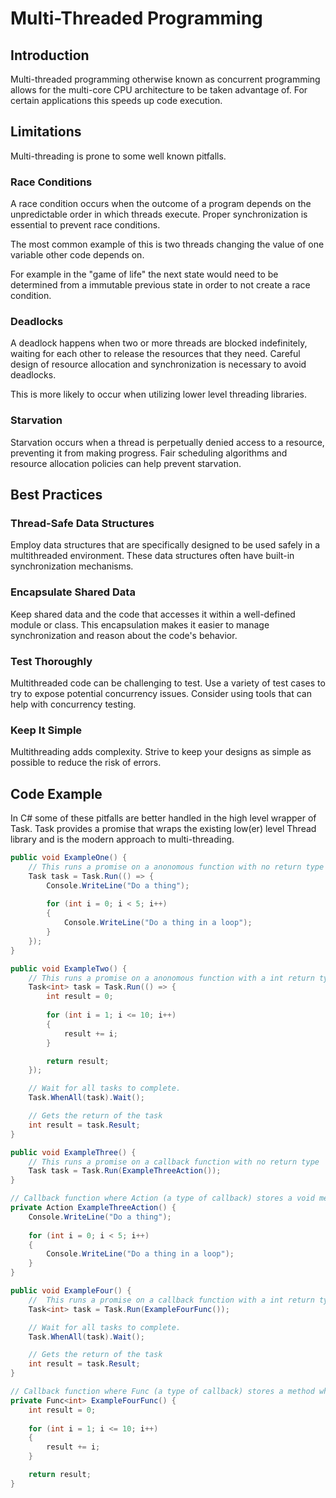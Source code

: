 # Multi-Threaded Programming

## Introduction

Multi-threaded programming otherwise known as concurrent programming allows for the multi-core CPU architecture to be taken advantage of. For certain applications this speeds up code execution.

## Limitations

Multi-threading is prone to some well known pitfalls.

### Race Conditions

A race condition occurs when the outcome of a program depends on the unpredictable order in which threads execute. Proper synchronization is essential to prevent race conditions.

The most common example of this is two threads changing the value of one variable other code depends on.

For example in the "game of life" the next state would need to be determined from a immutable previous state in order to not create a race condition.

### Deadlocks

A deadlock happens when two or more threads are blocked indefinitely, waiting for each other to release the resources that they need. Careful design of resource allocation and synchronization is necessary to avoid deadlocks.

This is more likely to occur when utilizing lower level threading libraries.

### Starvation

Starvation occurs when a thread is perpetually denied access to a resource, preventing it from making progress. Fair scheduling algorithms and resource allocation policies can help prevent starvation.

## Best Practices

### Thread-Safe Data Structures

Employ data structures that are specifically designed to be used safely in a multithreaded environment. These data structures often have built-in synchronization mechanisms.

### Encapsulate Shared Data

Keep shared data and the code that accesses it within a well-defined module or class. This encapsulation makes it easier to manage synchronization and reason about the code's behavior.

### Test Thoroughly

Multithreaded code can be challenging to test. Use a variety of test cases to try to expose potential concurrency issues. Consider using tools that can help with concurrency testing.

### Keep It Simple

Multithreading adds complexity. Strive to keep your designs as simple as possible to reduce the risk of errors.

## Code Example

In C# some of these pitfalls are better handled in the high level wrapper of Task. Task provides a promise that wraps the existing low(er) level Thread library and is the modern approach to multi-threading.

```cs
public void ExampleOne() {
    // This runs a promise on a anonomous function with no return type
    Task task = Task.Run(() => {
        Console.WriteLine("Do a thing");
    
        for (int i = 0; i < 5; i++)
        {
            Console.WriteLine("Do a thing in a loop");
        }
    });
}

public void ExampleTwo() {
    // This runs a promise on a anonomous function with a int return type
    Task<int> task = Task.Run(() => {
        int result = 0;
        
        for (int i = 1; i <= 10; i++)
        {
            result += i;
        }

        return result;
    });

    // Wait for all tasks to complete.
    Task.WhenAll(task).Wait();

    // Gets the return of the task
    int result = task.Result;
}

public void ExampleThree() {
    // This runs a promise on a callback function with no return type
    Task task = Task.Run(ExampleThreeAction());
}

// Callback function where Action (a type of callback) stores a void method in an object
private Action ExampleThreeAction() {  
    Console.WriteLine("Do a thing");
    
    for (int i = 0; i < 5; i++)
    {
        Console.WriteLine("Do a thing in a loop");
    }
}

public void ExampleFour() {
    //  This runs a promise on a callback function with a int return type
    Task<int> task = Task.Run(ExampleFourFunc());

    // Wait for all tasks to complete.
    Task.WhenAll(task).Wait();

    // Gets the return of the task
    int result = task.Result;
}

// Callback function where Func (a type of callback) stores a method which returns an int datatype in an object
private Func<int> ExampleFourFunc() {
    int result = 0;
        
    for (int i = 1; i <= 10; i++)
    {
        result += i;
    }

    return result;
}
```
